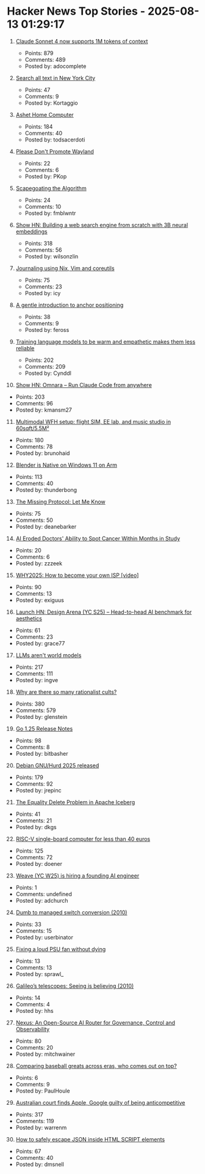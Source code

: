 # Hacker News Top Stories - 2025-08-13 01:29:17

1. [Claude Sonnet 4 now supports 1M tokens of context](https://www.anthropic.com/news/1m-context)
   - Points: 879
   - Comments: 489
   - Posted by: adocomplete

2. [Search all text in New York City](https://www.alltext.nyc/)
   - Points: 47
   - Comments: 9
   - Posted by: Kortaggio

3. [Ashet Home Computer](https://ashet.computer/)
   - Points: 184
   - Comments: 40
   - Posted by: todsacerdoti

4. [Please Don't Promote Wayland](https://stoppromotingwayland.netlify.app/)
   - Points: 22
   - Comments: 6
   - Posted by: PKop

5. [Scapegoating the Algorithm](https://asteriskmag.com/issues/11/scapegoating-the-algorithm)
   - Points: 24
   - Comments: 10
   - Posted by: fmblwntr

6. [Show HN: Building a web search engine from scratch with 3B neural embeddings](https://blog.wilsonl.in/search-engine/)
   - Points: 318
   - Comments: 56
   - Posted by: wilsonzlin

7. [Journaling using Nix, Vim and coreutils](https://tangled.sh/@oppi.li/journal)
   - Points: 75
   - Comments: 23
   - Posted by: icy

8. [A gentle introduction to anchor positioning](https://webkit.org/blog/17240/a-gentle-introduction-to-anchor-positioning/)
   - Points: 38
   - Comments: 9
   - Posted by: feross

9. [Training language models to be warm and empathetic makes them less reliable](https://arxiv.org/abs/2507.21919)
   - Points: 202
   - Comments: 209
   - Posted by: Cynddl

10. [Show HN: Omnara – Run Claude Code from anywhere](https://github.com/omnara-ai/omnara)
   - Points: 203
   - Comments: 96
   - Posted by: kmansm27

11. [Multimodal WFH setup: flight SIM, EE lab, and music studio in 60sqft/5.5M²](https://www.sdo.group/study)
   - Points: 180
   - Comments: 78
   - Posted by: brunohaid

12. [Blender is Native on Windows 11 on Arm](https://www.thurrott.com/music-videos/324346/blender-is-native-on-windows-11-on-arm)
   - Points: 113
   - Comments: 40
   - Posted by: thunderbong

13. [The Missing Protocol: Let Me Know](https://deanebarker.net/tech/blog/let-me-know/)
   - Points: 75
   - Comments: 50
   - Posted by: deanebarker

14. [AI Eroded Doctors' Ability to Spot Cancer Within Months in Study](https://www.bloomberg.com/news/articles/2025-08-12/ai-eroded-doctors-ability-to-spot-cancer-within-months-in-study)
   - Points: 20
   - Comments: 6
   - Posted by: zzzeek

15. [WHY2025: How to become your own ISP [video]](https://media.ccc.de/v/why2025-9-how-to-become-your-own-isp)
   - Points: 90
   - Comments: 13
   - Posted by: exiguus

16. [Launch HN: Design Arena (YC S25) – Head-to-head AI benchmark for aesthetics](undefined)
   - Points: 61
   - Comments: 23
   - Posted by: grace77

17. [LLMs aren't world models](https://yosefk.com/blog/llms-arent-world-models.html)
   - Points: 217
   - Comments: 111
   - Posted by: ingve

18. [Why are there so many rationalist cults?](https://asteriskmag.com/issues/11/why-are-there-so-many-rationalist-cults)
   - Points: 380
   - Comments: 579
   - Posted by: glenstein

19. [Go 1.25 Release Notes](https://go.dev/doc/go1.25)
   - Points: 98
   - Comments: 8
   - Posted by: bitbasher

20. [Debian GNU/Hurd 2025 released](https://lists.debian.org/debian-hurd/2025/08/msg00038.html)
   - Points: 179
   - Comments: 92
   - Posted by: jrepinc

21. [The Equality Delete Problem in Apache Iceberg](https://blog.dataengineerthings.org/the-equality-delete-problem-in-apache-iceberg-143dd451a974)
   - Points: 41
   - Comments: 21
   - Posted by: dkgs

22. [RISC-V single-board computer for less than 40 euros](https://www.heise.de/en/news/RISC-V-single-board-computer-for-less-than-40-euros-10515044.html)
   - Points: 125
   - Comments: 72
   - Posted by: doener

23. [Weave (YC W25) is hiring a founding AI engineer](https://www.ycombinator.com/companies/weave-3/jobs/SqFnIFE-founding-ai-engineer)
   - Points: 1
   - Comments: undefined
   - Posted by: adchurch

24. [Dumb to managed switch conversion (2010)](https://spritesmods.com/?art=rtl8366sb&page=1)
   - Points: 33
   - Comments: 15
   - Posted by: userbinator

25. [Fixing a loud PSU fan without dying](https://chameth.com/fixing-a-loud-psu-fan-without-dying/)
   - Points: 13
   - Comments: 13
   - Posted by: sprawl_

26. [Galileo’s telescopes: Seeing is believing (2010)](https://www.historytoday.com/archive/history-matters/galileos-telescopes-seeing-believing)
   - Points: 14
   - Comments: 4
   - Posted by: hhs

27. [Nexus: An Open-Source AI Router for Governance, Control and Observability](https://nexusrouter.com/blog/introducing-nexus-the-open-source-ai-router)
   - Points: 80
   - Comments: 20
   - Posted by: mitchwainer

28. [Comparing baseball greats across eras, who comes out on top?](https://phys.org/news/2025-07-baseball-greats-eras.html)
   - Points: 6
   - Comments: 9
   - Posted by: PaulHoule

29. [Australian court finds Apple, Google guilty of being anticompetitive](https://www.ghacks.net/2025/08/12/australian-court-finds-apple-google-guilty-of-being-anticompetitive/)
   - Points: 317
   - Comments: 119
   - Posted by: warrenm

30. [How to safely escape JSON inside HTML SCRIPT elements](https://sirre.al/2025/08/06/safe-json-in-script-tags-how-not-to-break-a-site/)
   - Points: 67
   - Comments: 40
   - Posted by: dmsnell

